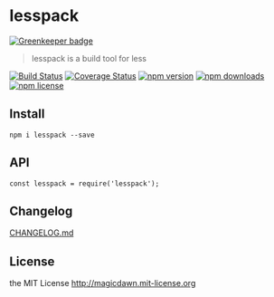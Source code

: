 # lesspack

[![Greenkeeper badge](https://badges.greenkeeper.io/magicdawn/lesspack.svg)](https://greenkeeper.io/)
> lesspack is a build tool for less

[![Build Status](https://img.shields.io/travis/magicdawn/lesspack.svg?style=flat-square)](https://travis-ci.org/magicdawn/lesspack)
[![Coverage Status](https://img.shields.io/coveralls/magicdawn/lesspack.svg?style=flat-square)](https://coveralls.io/github/magicdawn/lesspack?branch=master)
[![npm version](https://img.shields.io/npm/v/lesspack.svg?style=flat-square)](https://www.npmjs.com/package/lesspack)
[![npm downloads](https://img.shields.io/npm/dm/lesspack.svg?style=flat-square)](https://www.npmjs.com/package/lesspack)
[![npm license](https://img.shields.io/npm/l/lesspack.svg?style=flat-square)](http://magicdawn.mit-license.org)

## Install
```
npm i lesspack --save
```

## API
```
const lesspack = require('lesspack');
```

## Changelog
[CHANGELOG.md](CHANGELOG.md)

## License
the MIT License http://magicdawn.mit-license.org